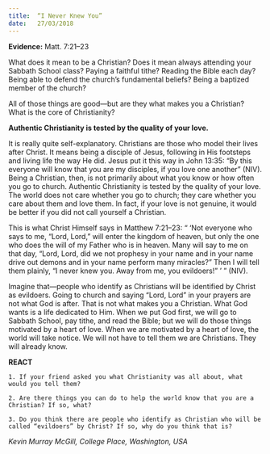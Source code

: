 ```yaml
---
title:  “I Never Knew You”
date:   27/03/2018
---
```


**Evidence:** Matt. 7:21–23

What does it mean to be a Christian? Does it mean always attending your Sabbath School class? Paying a faithful tithe? Reading the Bible each day? Being able to defend the church’s fundamental beliefs? Being a baptized member of the church?

All of those things are good—but are they what makes you a Christian? What is the core of Christianity?

**Authentic Christianity is tested by the quality of your love.**

It is really quite self-explanatory. Christians are those who model their lives after Christ. It means being a disciple of Jesus, following in His footsteps and living life the way He did. Jesus put it this way in John 13:35: “By this everyone will know that you are my disciples, if you love one another” (NIV). Being a Christian, then, is not primarily about what you know or how often you go to church. Authentic Christianity is tested by the quality of your love. The world does not care whether you go to church; they care whether you care about them and love them. In fact, if your love is not genuine, it would be better if you did not call yourself a Christian.

This is what Christ Himself says in Matthew 7:21–23: “ ‘Not everyone who says to me, “Lord, Lord,” will enter the kingdom of heaven, but only the one who does the will of my Father who is in heaven. Many will say to me on that day, “Lord, Lord, did we not prophesy in your name and in your name drive out demons and in your name perform many miracles?” Then I will tell them plainly, “I never knew you. Away from me, you evildoers!” ’ ” (NIV).

Imagine that—people who identify as Christians will be identified by Christ as evildoers. Going to church and saying “Lord, Lord” in your prayers are not what God is after. That is not what makes you a Christian. What God wants is a life dedicated to Him. When we put God first, we will go to Sabbath School, pay tithe, and read the Bible; but we will do those things motivated by a heart of love. When we are motivated by a heart of love, the world will take notice. We will not have to tell them we are Christians. They will already know.

**REACT**

`1. If your friend asked you what Christianity was all about, what would you tell them?`

`2. Are there things you can do to help the world know that you are a Christian? If so, what?`

`3. Do you think there are people who identify as Christian who will be called “evildoers” by Christ? If so, why do you think that is?`

_Kevin Murray McGill, College Place, Washington, USA_

